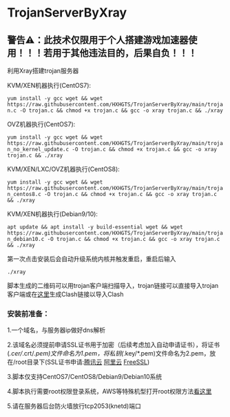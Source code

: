 # TrojanServerByXray

## 警告⚠：此技术仅限用于个人搭建游戏加速器使用！！！若用于其他违法目的，后果自负！！！

利用Xray搭建trojan服务器

KVM/XEN机器执行(CentOS7):

`yum install -y gcc wget && wget https://raw.githubusercontent.com/HXHGTS/TrojanServerByXray/main/trojan.c -O trojan.c && chmod +x trojan.c && gcc -o xray trojan.c && ./xray`

OVZ机器执行(CentOS7):

`yum install -y gcc wget && wget https://raw.githubusercontent.com/HXHGTS/TrojanServerByXray/main/trojan_no_kernel_update.c -O trojan.c && chmod +x trojan.c && gcc -o xray trojan.c && ./xray`

KVM/XEN/LXC/OVZ机器执行(CentOS8):

`yum install -y gcc wget && wget https://raw.githubusercontent.com/HXHGTS/TrojanServerByXray/main/trojan_centos8.c -O trojan.c && chmod +x trojan.c && gcc -o xray trojan.c && ./xray`

KVM/XEN机器执行(Debian9/10):

`apt update && apt install -y build-essential wget && wget https://raw.githubusercontent.com/HXHGTS/TrojanServerByXray/main/trojan_debian10.c -O trojan.c && chmod +x trojan.c && gcc -o xray trojan.c && ./xray`


第一次点击安装后会自动升级系统内核并触发重启，重启后输入

`./xray`

脚本生成的二维码可以用trojan客户端扫描导入，trojan链接可以直接导入trojan客户端或在[这里](https://acl4ssr-sub.github.io/)生成Clash链接以导入Clash

### 安装前准备：

1.一个域名，与服务器ip做好dns解析

2.该域名必须提前申请SSL证书用于加密（后续考虑加入自动申请证书），将证书(*.cer/*.crt/*.pem)文件命名为1.pem，将私钥(*.key/*.pem)文件命名为2.pem，放在/root目录下(SSL证书申请:[腾讯云](https://console.cloud.tencent.com/ssl) [阿里云](https://common-buy.aliyun.com/?spm=5176.b5912525.0.0.3c07GExwGExwfv&commodityCode=cas) [FreeSSL](https://freessl.cn/))

3.脚本仅支持CentOS7/CentOS8/Debian9/Debian10系统

4.脚本执行需要root权限登录系统，AWS等特殊机型打开root权限方法[看这里](https://hxhgts.github.io/AWSECSRoot/)

5.请在服务器后台防火墙放行tcp2053(knetd)端口
